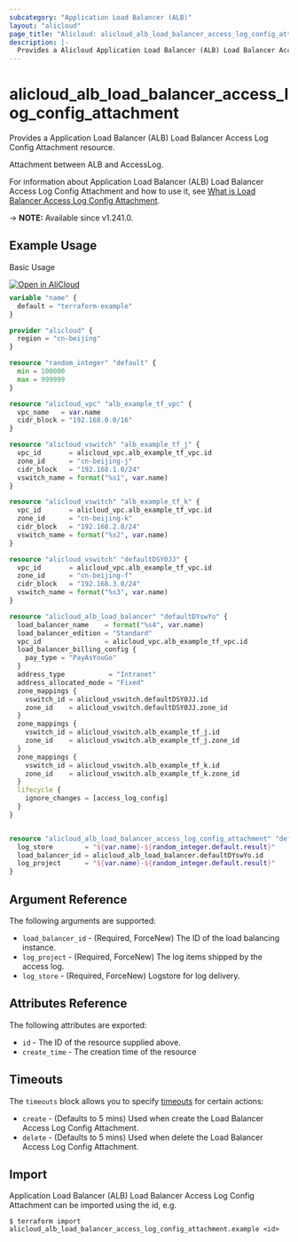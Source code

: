 ```yaml
---
subcategory: "Application Load Balancer (ALB)"
layout: "alicloud"
page_title: "Alicloud: alicloud_alb_load_balancer_access_log_config_attachment"
description: |-
  Provides a Alicloud Application Load Balancer (ALB) Load Balancer Access Log Config Attachment resource.
---
```


# alicloud_alb_load_balancer_access_log_config_attachment

Provides a Application Load Balancer (ALB) Load Balancer Access Log Config Attachment resource.

Attachment between ALB and AccessLog.

For information about Application Load Balancer (ALB) Load Balancer Access Log Config Attachment and how to use it, see [What is Load Balancer Access Log Config Attachment](https://www.alibabacloud.com/help/en/slb/application-load-balancer/developer-reference/api-alb-2020-06-16-enableloadbalanceraccesslog).

-> **NOTE:** Available since v1.241.0.

## Example Usage

Basic Usage

<div style="display: block;margin-bottom: 40px;"><div class="oics-button" style="float: right;position: absolute;margin-bottom: 10px;">
  <a href="https://api.aliyun.com/terraform?resource=alicloud_alb_load_balancer_access_log_config_attachment&exampleId=ba571d1d-cd2b-d8e0-6f7f-ae4c4efe0b495a5a17d5&activeTab=example&spm=docs.r.alb_load_balancer_access_log_config_attachment.0.ba571d1dcd&intl_lang=EN_US" target="_blank">
    <img alt="Open in AliCloud" src="https://img.alicdn.com/imgextra/i1/O1CN01hjjqXv1uYUlY56FyX_!!6000000006049-55-tps-254-36.svg" style="max-height: 44px; max-width: 100%;">
  </a>
</div></div>

```terraform
variable "name" {
  default = "terraform-example"
}

provider "alicloud" {
  region = "cn-beijing"
}

resource "random_integer" "default" {
  min = 100000
  max = 999999
}

resource "alicloud_vpc" "alb_example_tf_vpc" {
  vpc_name   = var.name
  cidr_block = "192.168.0.0/16"
}

resource "alicloud_vswitch" "alb_example_tf_j" {
  vpc_id       = alicloud_vpc.alb_example_tf_vpc.id
  zone_id      = "cn-beijing-j"
  cidr_block   = "192.168.1.0/24"
  vswitch_name = format("%s1", var.name)
}

resource "alicloud_vswitch" "alb_example_tf_k" {
  vpc_id       = alicloud_vpc.alb_example_tf_vpc.id
  zone_id      = "cn-beijing-k"
  cidr_block   = "192.168.2.0/24"
  vswitch_name = format("%s2", var.name)
}

resource "alicloud_vswitch" "defaultDSY0JJ" {
  vpc_id       = alicloud_vpc.alb_example_tf_vpc.id
  zone_id      = "cn-beijing-f"
  cidr_block   = "192.168.3.0/24"
  vswitch_name = format("%s3", var.name)
}

resource "alicloud_alb_load_balancer" "defaultDYswYo" {
  load_balancer_name    = format("%s4", var.name)
  load_balancer_edition = "Standard"
  vpc_id                = alicloud_vpc.alb_example_tf_vpc.id
  load_balancer_billing_config {
    pay_type = "PayAsYouGo"
  }
  address_type           = "Intranet"
  address_allocated_mode = "Fixed"
  zone_mappings {
    vswitch_id = alicloud_vswitch.defaultDSY0JJ.id
    zone_id    = alicloud_vswitch.defaultDSY0JJ.zone_id
  }
  zone_mappings {
    vswitch_id = alicloud_vswitch.alb_example_tf_j.id
    zone_id    = alicloud_vswitch.alb_example_tf_j.zone_id
  }
  zone_mappings {
    vswitch_id = alicloud_vswitch.alb_example_tf_k.id
    zone_id    = alicloud_vswitch.alb_example_tf_k.zone_id
  }
  lifecycle {
    ignore_changes = [access_log_config]
  }
}


resource "alicloud_alb_load_balancer_access_log_config_attachment" "default" {
  log_store        = "${var.name}-${random_integer.default.result}"
  load_balancer_id = alicloud_alb_load_balancer.defaultDYswYo.id
  log_project      = "${var.name}-${random_integer.default.result}"
}
```

## Argument Reference

The following arguments are supported:
* `load_balancer_id` - (Required, ForceNew) The ID of the load balancing instance.
* `log_project` - (Required, ForceNew) The log items shipped by the access log.
* `log_store` - (Required, ForceNew) Logstore for log delivery.

## Attributes Reference

The following attributes are exported:
* `id` - The ID of the resource supplied above.
* `create_time` - The creation time of the resource

## Timeouts

The `timeouts` block allows you to specify [timeouts](https://www.terraform.io/docs/configuration-0-11/resources.html#timeouts) for certain actions:
* `create` - (Defaults to 5 mins) Used when create the Load Balancer Access Log Config Attachment.
* `delete` - (Defaults to 5 mins) Used when delete the Load Balancer Access Log Config Attachment.

## Import

Application Load Balancer (ALB) Load Balancer Access Log Config Attachment can be imported using the id, e.g.

```shell
$ terraform import alicloud_alb_load_balancer_access_log_config_attachment.example <id>
```